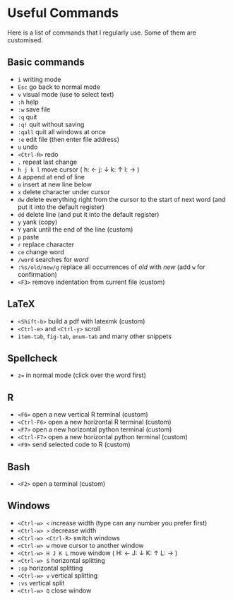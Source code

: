 # Useful Commands

Here is a list of commands that I regularly use. Some of them are customised. 

## Basic commands

* `i` writing mode
* `Esc` go back to normal mode 
* `v` visual mode (use to select text)
* `:h` help
* `:w` save file
* `:q` quit
* `:q!` quit without saving
* `:qall` quit all windows at once
* `:e` edit file (then enter file address)
* `u` undo
* `<Ctrl-R>` redo
* `.` repeat last change
* `h j k l` move cursor ( h: ←  j: ↓  k: ↑  l: → )
* `A` append at end of line
* `o` insert at new line below
* `x` delete character under cursor
* `dw` delete everything right from the cursor to the start of next word (and put it into the default register)
* `dd` delete line (and put it into the default register)
* `y` yank (copy)
* `Y` yank until the end of the line (custom)
* `p` paste
* `r` replace character
* `ce` change word
* `/word` searches for _word_
* `:%s/old/new/g` replace all occurrences of _old_ with _new_ (add `w` for confirmation) 
* `<F3>` remove indentation from current file (custom)

## LaTeX

* `<Shift-b>` build a pdf with latexmk (custom)
* `<Ctrl-e>` and `<Ctrl-y>` scroll
* `item-tab`, `fig-tab`, `enum-tab` and many other snippets

## Spellcheck 

* `z=` in normal mode (click over the word first)

## R

* `<F6>` open a new vertical R terminal (custom)
* `<Ctrl-F6>` open a new horizontal R terminal (custom)
* `<F7>` open a new horizontal python terminal (custom)
* `<Ctrl-F7>` open a new horizontal python terminal (custom)
* `<F9>` send selected code to R (custom)

## Bash

* `<F2>` open a terminal (custom)

## Windows

* `<Ctrl-w> <` increase width (type can any number you prefer first)
* `<Ctrl-w> >` decrease width
* `<Ctrl-w> <Ctrl-R>` switch windows
* `<Ctrl-w> w` move cursor to another window
* `<Ctrl-w> H J K L` move window ( H: ←  J: ↓  K: ↑  L: → )
* `<Ctrl-w> S` horizontal splitting
* `:sp` horizontal splitting
* `<Ctrl-w> v` vertical splitting
* `:vs` vertical split
* `<Ctrl-w> Q` close window

